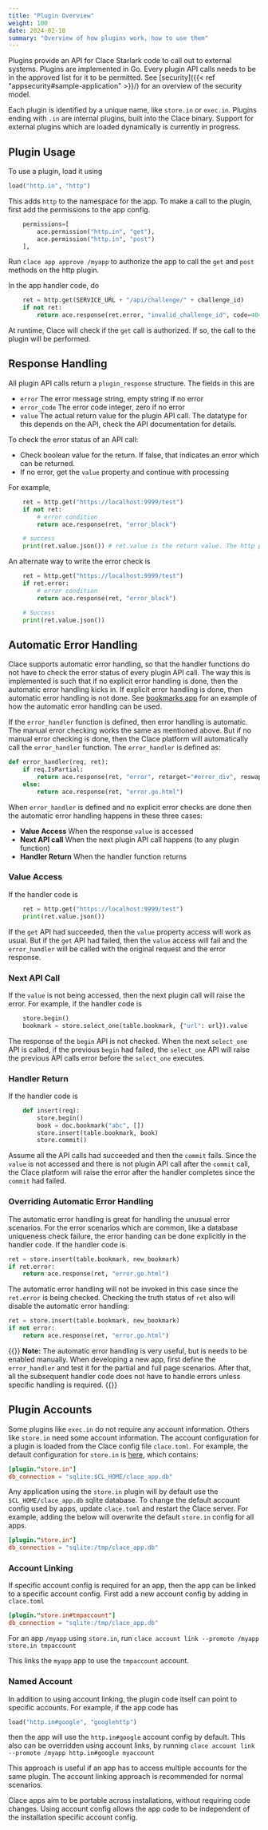 ```yaml
---
title: "Plugin Overview"
weight: 100
date: 2024-02-18
summary: "Overview of how plugins work, how to use them"
---
```


Plugins provide an API for Clace Starlark code to call out to external systems. Plugins are implemented in Go. Every plugin API calls needs to be in the approved list for it to be permitted. See [security]({{< ref "appsecurity#sample-application" >}}/) for an overview of the security model.

Each plugin is identified by a unique name, like `store.in` or `exec.in`. Plugins ending with `.in` are internal plugins, built into the Clace binary. Support for external plugins which are loaded dynamically is currently in progress.

## Plugin Usage

To use a plugin, load it using

```python {filename="app.star"}
load("http.in", "http")
```

This adds `http` to the namespace for the app. To make a call to the plugin, first add the permissions to the app config.

```python {filename="app.star"}
    permissions=[
        ace.permission("http.in", "get"),
        ace.permission("http.in", "post")
    ],
```

Run `clace app approve /myapp` to authorize the app to call the `get` and `post` methods on the http plugin.

In the app handler code, do

```python {filename="app.star"}
    ret = http.get(SERVICE_URL + "/api/challenge/" + challenge_id)
    if not ret:
        return ace.response(ret.error, "invalid_challenge_id", code=404)
```

At runtime, Clace will check if the `get` call is authorized. If so, the call to the plugin will be performed.

## Response Handling

All plugin API calls return a `plugin_response` structure. The fields in this are

- `error` The error message string, empty string if no error
- `error_code` The error code integer, zero if no error
- `value` The actual return value for the plugin API call. The datatype for this depends on the API, check the API documentation for details.

To check the error status of an API call:

- Check boolean value for the return. If false, that indicates an error which can be returned.
- If no error, get the `value` property and continue with processing

For example,

```python {filename="app.star"}
    ret = http.get("https://localhost:9999/test")
    if not ret:
        # error condition
        return ace.response(ret, "error_block")

    # success
    print(ret.value.json()) # ret.value is the return value. The http plugin response has a json() function
```

An alternate way to write the error check is

```python {filename="app.star"}
    ret = http.get("https://localhost:9999/test")
    if ret.error:
        # error condition
        return ace.response(ret, "error_block")

    # Success
    print(ret.value.json())
```

## Automatic Error Handling

Clace supports automatic error handling, so that the handler functions do not have to check the error status of every plugin API call. The way this is implemented is such that if no explicit error handling is done, then the automatic error handling kicks in. If explicit error handling is done, then automatic error handling is not done. See [bookmarks app](https://github.com/claceio/apps/blob/main/utils/bookmarks/app.star) for an example of how the automatic error handling can be used.

If the `error_handler` function is defined, then error handling is automatic. The manual error checking works the same as mentioned above. But if no manual error checking is done, then the Clace platform will automatically call the `error_handler` function. The `error_handler` is defined as:

```python {filename="app.star"}
def error_handler(req, ret):
    if req.IsPartial:
        return ace.response(ret, "error", retarget="#error_div", reswap="innerHTML")
    else:
        return ace.response(ret, "error.go.html")
```

When `error_handler` is defined and no explicit error checks are done then the automatic error handling happens in these three cases:

- **Value Access** When the response `value` is accessed
- **Next API call** When the next plugin API call happens (to any plugin function)
- **Handler Return** When the handler function returns

### Value Access

If the handler code is

```python {filename="app.star"}
    ret = http.get("https://localhost:9999/test")
    print(ret.value.json())
```

If the `get` API had succeeded, then the `value` property access will work as usual. But if the `get` API had failed, then the `value` access will fail and the `error_handler` will be called with the original request and the error response.

### Next API Call

If the `value` is not being accessed, then the next plugin call will raise the error. For example, if the handler code is

```python {filename="app.star"}
    store.begin()
    bookmark = store.select_one(table.bookmark, {"url": url}).value
```

The response of the `begin` API is not checked. When the next `select_one` API is called, if the previous `begin` had failed, the `select_one` API will raise the previous API calls error before the `select_one` executes.

### Handler Return

If the handler code is

```python {filename="app.star"}
    def insert(req):
        store.begin()
        book = doc.bookmark("abc", [])
        store.insert(table.bookmark, book)
        store.commit()
```

Assume all the API calls had succeeded and then the `commit` fails. Since the `value` is not accessed and there is not plugin API call after the `commit` call, the Clace platform will raise the error after the handler completes since the `commit` had failed.

### Overriding Automatic Error Handling

The automatic error handling is great for handling the unusual error scenarios. For the error scenarios which are common, like a database uniqueness check failure, the error handing can be done explicitly in the handler code. If the handler code is

```python {filename="app.star"}
ret = store.insert(table.bookmark, new_bookmark)
if ret.error:
    return ace.response(ret, "error.go.html")
```

The automatic error handling will not be invoked in this case since the `ret.error` is being checked. Checking the truth status of `ret` also will disable the automatic error handling:

```python {filename="app.star"}
ret = store.insert(table.bookmark, new_bookmark)
if not error:
    return ace.response(ret, "error.go.html")
```

{{<callout type="info" >}}
**Note:** The automatic error handling is very useful, but is needs to be enabled manually. When developing a new app, first define the `error_handler` and test it for the partial and full page scenarios. After that, all the subsequent handler code does not have to handle errors unless specific handling is required.
{{</callout>}}

## Plugin Accounts

Some plugins like `exec.in` do not require any account information. Others like `store.in` need some account information. The account configuration for a plugin is loaded from the Clace config file `clace.toml`. For example, the default configuration for `store.in` is [here](https://github.com/claceio/clace/blob/e5ab0c1139d257c7f02fbe03d060a6bfe1b5f605/internal/system/clace.default.toml#L54), which contains:

```toml {filename="clace.toml"}
[plugin."store.in"]
db_connection = "sqlite:$CL_HOME/clace_app.db"
```

Any application using the `store.in` plugin will by default use the `$CL_HOME/clace_app.db` sqlite database. To change the default account config used by apps, update `clace.toml` and restart the Clace server. For example, adding the below will overwrite the default `store.in` config for all apps.

```toml {filename="clace.toml"}
[plugin."store.in"]
db_connection = "sqlite:/tmp/clace_app.db"
```

### Account Linking

If specific account config is required for an app, then the app can be linked to a specific account config. First add a new account config by adding in `clace.toml`

```toml {filename="clace.toml"}
[plugin."store.in#tmpaccount"]
db_connection = "sqlite:/tmp/clace_app.db"
```

For an app `/myapp` using `store.in`, run `clace account link --promote /myapp store.in tmpaccount`

This links the `myapp` app to use the `tmpaccount` account.

### Named Account

In addition to using account linking, the plugin code itself can point to specific accounts. For example, if the app code has

```python {filename="app.star"}
load("http.in#google", "googlehttp")
```

then the app will use the `http.in#google` account config by default. This also can be overridden using account links, by
running `clace account link --promote /myapp http.in#google myaccount`

This approach is useful if an app has to access multiple accounts for the same plugin. The account linking approach is recommended for normal scenarios.

Clace apps aim to be portable across installations, without requiring code changes. Using account config allows the app code to be independent of the installation specific account config.
